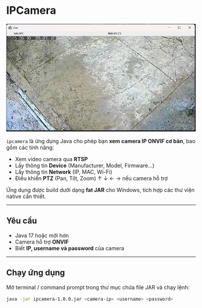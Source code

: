 # IPCamera

![Camera Preview](img/camera_preview.png)

`ipcamera` là ứng dụng Java cho phép bạn **xem camera IP ONVIF cơ bản**, bao gồm các tính năng:

- Xem video camera qua **RTSP**
- Lấy thông tin **Device** (Manufacturer, Model, Firmware…)
- Lấy thông tin **Network** (IP, MAC, Wi-Fi)
- Điều khiển **PTZ** (Pan, Tilt, Zoom) ↑ ↓ ← → nếu camera hỗ trợ

Ứng dụng được build dưới dạng **fat JAR** cho Windows, tích hợp các thư viện native cần thiết.

---

## Yêu cầu

- Java 17 hoặc mới hơn
- Camera hỗ trợ **ONVIF**
- Biết **IP, username và password** của camera

---

## Chạy ứng dụng

Mở terminal / command prompt trong thư mục chứa file JAR và chạy lệnh:

```bash
java -jar ipcamera-1.0.0.jar <camera-ip> <username> <password>

